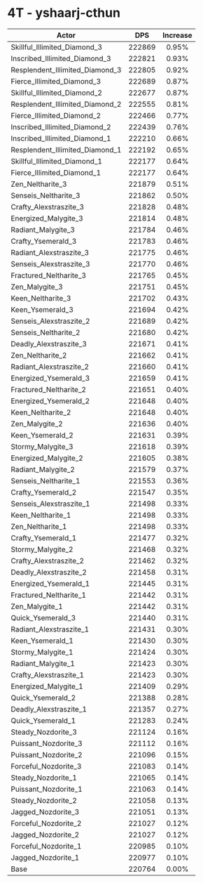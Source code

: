 # 4T - yshaarj-cthun
| Actor | DPS | Increase |
|---|:---:|:---:|
|Skillful_Illimited_Diamond_3|222869|0.95%|
|Inscribed_Illimited_Diamond_3|222821|0.93%|
|Resplendent_Illimited_Diamond_3|222805|0.92%|
|Fierce_Illimited_Diamond_3|222689|0.87%|
|Skillful_Illimited_Diamond_2|222677|0.87%|
|Resplendent_Illimited_Diamond_2|222555|0.81%|
|Fierce_Illimited_Diamond_2|222466|0.77%|
|Inscribed_Illimited_Diamond_2|222439|0.76%|
|Inscribed_Illimited_Diamond_1|222210|0.66%|
|Resplendent_Illimited_Diamond_1|222192|0.65%|
|Skillful_Illimited_Diamond_1|222177|0.64%|
|Fierce_Illimited_Diamond_1|222177|0.64%|
|Zen_Neltharite_3|221879|0.51%|
|Senseis_Neltharite_3|221862|0.50%|
|Crafty_Alexstraszite_3|221828|0.48%|
|Energized_Malygite_3|221814|0.48%|
|Radiant_Malygite_3|221784|0.46%|
|Crafty_Ysemerald_3|221783|0.46%|
|Radiant_Alexstraszite_3|221775|0.46%|
|Senseis_Alexstraszite_3|221770|0.46%|
|Fractured_Neltharite_3|221765|0.45%|
|Zen_Malygite_3|221751|0.45%|
|Keen_Neltharite_3|221702|0.43%|
|Keen_Ysemerald_3|221694|0.42%|
|Senseis_Alexstraszite_2|221689|0.42%|
|Senseis_Neltharite_2|221680|0.42%|
|Deadly_Alexstraszite_3|221671|0.41%|
|Zen_Neltharite_2|221662|0.41%|
|Radiant_Alexstraszite_2|221660|0.41%|
|Energized_Ysemerald_3|221659|0.41%|
|Fractured_Neltharite_2|221651|0.40%|
|Energized_Ysemerald_2|221648|0.40%|
|Keen_Neltharite_2|221648|0.40%|
|Zen_Malygite_2|221636|0.40%|
|Keen_Ysemerald_2|221631|0.39%|
|Stormy_Malygite_3|221618|0.39%|
|Energized_Malygite_2|221605|0.38%|
|Radiant_Malygite_2|221579|0.37%|
|Senseis_Neltharite_1|221553|0.36%|
|Crafty_Ysemerald_2|221547|0.35%|
|Senseis_Alexstraszite_1|221498|0.33%|
|Keen_Neltharite_1|221498|0.33%|
|Zen_Neltharite_1|221498|0.33%|
|Crafty_Ysemerald_1|221477|0.32%|
|Stormy_Malygite_2|221468|0.32%|
|Crafty_Alexstraszite_2|221462|0.32%|
|Deadly_Alexstraszite_2|221458|0.31%|
|Energized_Ysemerald_1|221445|0.31%|
|Fractured_Neltharite_1|221442|0.31%|
|Zen_Malygite_1|221442|0.31%|
|Quick_Ysemerald_3|221440|0.31%|
|Radiant_Alexstraszite_1|221431|0.30%|
|Keen_Ysemerald_1|221430|0.30%|
|Stormy_Malygite_1|221424|0.30%|
|Radiant_Malygite_1|221423|0.30%|
|Crafty_Alexstraszite_1|221423|0.30%|
|Energized_Malygite_1|221409|0.29%|
|Quick_Ysemerald_2|221388|0.28%|
|Deadly_Alexstraszite_1|221357|0.27%|
|Quick_Ysemerald_1|221283|0.24%|
|Steady_Nozdorite_3|221124|0.16%|
|Puissant_Nozdorite_3|221112|0.16%|
|Puissant_Nozdorite_2|221096|0.15%|
|Forceful_Nozdorite_3|221083|0.14%|
|Steady_Nozdorite_1|221065|0.14%|
|Puissant_Nozdorite_1|221063|0.14%|
|Steady_Nozdorite_2|221058|0.13%|
|Jagged_Nozdorite_3|221051|0.13%|
|Forceful_Nozdorite_2|221027|0.12%|
|Jagged_Nozdorite_2|221027|0.12%|
|Forceful_Nozdorite_1|220985|0.10%|
|Jagged_Nozdorite_1|220977|0.10%|
|Base|220764|0.00%|
